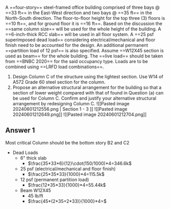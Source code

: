 A ==four-story== steel-framed office building comprised of three bays @ ==33 ft== in the East-West direction and two bays @ ==35 ft== in the North-South direction. The floor-to-floor height for the top three (3) floors is ==10 ft==, and for ground floor it is ==16 ft==. Based on the discussion the ==same column size== will be used for the whole height of the building. A ==6-inch-thick RCC slab== will be used in all floor system. A ==25 psf superimposed dead load== considering electrical/mechanical and floor finish need to be accounted for the design. An additional permanent ==partition load of 12 psf== is also specified. Assume ==W12X45 section is used as beam== for the whole building. The ==live load== should be taken from ==BNBC 2020== for the said occupancy type. Loads are to be combined using ==LRFD load combinations==.
1. Design Column C of the structure using the lightest section. Use W14 of A572 Grade 60 steel section for the column.
2. Propose an alternative structural arrangement for the building so that a section of lower weight compared with that of found in Question (a) can be used for Column C. Confirm and justify your alternative structural arrangement by redesigning Column C.
![[Pasted image 20240601212556.png | Section 1 - 3 ]]
![[Pasted image 20240601212649.png]]
![[Pasted image 20240601212704.png]]
## Answer 1
Most critical Column should be the bottom story B2 and C2
- Dead Loads
	- 6" thick slab
		- $\frac{35*33*6}{12}\cdot(150/1000)*4=346.6k$
	- 25 psf (electrical/mechanical and floor finish)
		- $\frac{25*35*33}{1000}*4=115.5k$
	- 12 psf (permanent partition load)
		- $\frac{12*35*33}{1000}*4=55.44k$
	- Beam W12X45
		- 45 lb/ft
		- $\frac{45*(2*35+2*33)}{1000}*4=$
